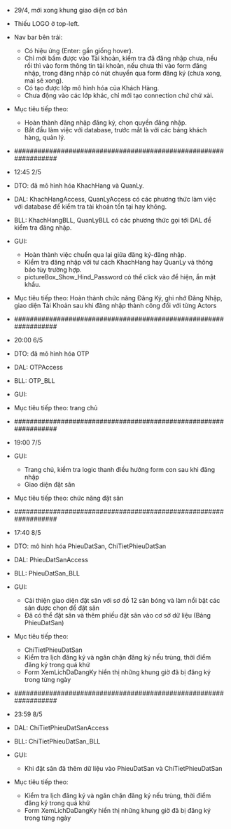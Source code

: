 - 29/4, mới xong khung giao diện cơ bản
- Thiếu LOGO ở top-left.
- Nav bar bên trái:
  + Có hiệu ứng (Enter: gần giống hover).
  + Chỉ mới bấm được vào Tài khoản, kiểm tra đã đăng nhập chưa, nếu rồi thì vào form thông tin tài khoản, nếu chưa thì vào form đăng nhập, trong đăng nhập có nút chuyển qua form đăng ký (chưa xong, mai sẽ xong).
  + Có tạo được lớp mô hình hóa của Khách Hàng.
  + Chưa động vào các lớp khác, chỉ mới tạo connection chứ chứ xài.

- Mục tiêu tiếp theo: 
  + Hoàn thành đăng nhập đăng ký, chọn quyền đăng nhập.
  + Bắt đầu làm việc với database, trước mắt là với các bảng khách hàng, quản lý.

- #################################################################
- 12:45 2/5
- DTO: đã mô hình hóa KhachHang và QuanLy.
- DAL: KhachHangAccess, QuanLyAccess có các phương thức làm việc với database để kiểm tra tài khoản tồn tại hay không.
- BLL:  KhachHangBLL, QuanLyBLL có các phương thức gọi tới DAL để kiểm tra đăng nhập.
- GUI: 
  + Hoàn thành việc chuển qua lại giữa đăng ký-đăng nhập.
  + Kiểm tra đăng nhập với tư cách KhachHang hay QuanLy và thông báo tùy trường hợp.
  + pictureBox_Show_Hind_Password có thể click vào để hiện, ẩn mật khẩu.

- Mục tiêu tiếp theo: Hoàn thành chức năng Đăng Ký, ghi nhớ Đăng Nhập, giao diện Tài Khoản sau khi đăng nhập thành công đối với từng Actors

- #################################################################
- 20:00 6/5
- DTO: đã mô hình hóa OTP
- DAL: OTPAccess
- BLL: OTP_BLL
- GUI: 

- Mục tiêu tiếp theo: trang chủ
- #################################################################

- 19:00 7/5
- GUI: 
  + Trang chủ, kiểm tra logic thanh điều hướng form con sau khi đăng nhập
  + Giao diện đặt sân
- Mục tiêu tiếp theo: chức năng đặt sân

- #################################################################
- 17:40 8/5
- DTO: mô hình hóa PhieuDatSan, ChiTietPhieuDatSan
- DAL: PhieuDatSanAccess
- BLL: PhieuDatSan_BLL
- GUI: 
  + Cải thiện giao diện đặt sân với sơ đồ 12 sân bóng và làm nổi bật các sân được chọn để đặt sân
  + Đã có thể đặt sân và thêm phiếu đặt sân vào cơ sở dữ liệu (Bảng PhieuDatSan)

- Mục tiêu tiếp theo: 
  + ChiTietPhieuDatSan
  + Kiểm tra lịch đăng ký và ngăn chặn đăng ký nếu trùng, thời điểm đăng ký trong quá khứ
  + Form XemLichDaDangKy hiển thị những khung giờ đã bị đăng ký trong từng ngày

- #################################################################
- 23:59 8/5
- DAL: ChiTietPhieuDatSanAccess
- BLL: ChiTietPhieuDatSan_BLL
- GUI: 
  + Khi đặt sân đã thêm dữ liệu vào PhieuDatSan và ChiTietPhieuDatSan

- Mục tiêu tiếp theo: 
  + Kiểm tra lịch đăng ký và ngăn chặn đăng ký nếu trùng, thời điểm đăng ký trong quá khứ
  + Form XemLichDaDangKy hiển thị những khung giờ đã bị đăng ký trong từng ngày
